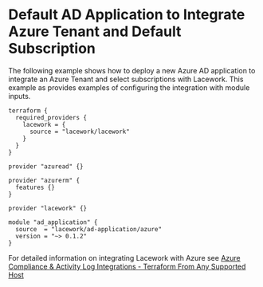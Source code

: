 # Default AD Application to Integrate Azure Tenant and Default Subscription
The following example shows how to deploy a new Azure AD application to integrate an Azure Tenant and select subscriptions with Lacework. This example as provides examples of configuring the integration with module inputs.

```hcl
terraform {
  required_providers {
    lacework = {
      source = "lacework/lacework"
    }
  }
}

provider "azuread" {}

provider "azurerm" {
  features {}
}

provider "lacework" {}

module "ad_application" {
  source  = "lacework/ad-application/azure"
  version = "~> 0.1.2"
}
```

For detailed information on integrating Lacework with Azure see [Azure Compliance & Activity Log Integrations - Terraform From Any Supported Host](https://support.lacework.com/hc/en-us/articles/360058966313-Azure-Compliance-Activity-Log-Integrations-Terraform-From-Any-Supported-Host)